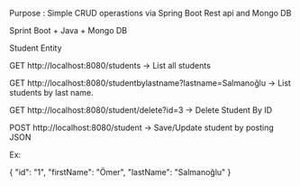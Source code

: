 Purpose : Simple CRUD operastions via Spring Boot Rest api and Mongo DB

Sprint Boot + Java  + Mongo DB


Student Entity

GET  http://localhost:8080/students                                 -> List all students

GET  http://localhost:8080/studentbylastname?lastname=Salmanoğlu    -> List students by last name. 

GET  http://localhost:8080/student/delete?id=3                      -> Delete Student By ID

POST http://localhost:8080/student                                  -> Save/Update student by posting JSON

Ex:

{
    "id": "1",
    "firstName": "Ömer",
    "lastName": "Salmanoğlu"
}







